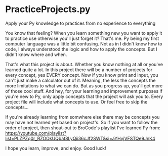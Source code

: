 # PracticeProjects.py
Apply your Py knowledge to practices from no experience to everything

You know that feeling? When you learn something new you want to apply it to practice use otherwise you'll just forget it? That's me. Py being my first computer language was a little bit confusing. Not as in I didn't know how to code, I always understood the logic and how to apply the concepts. But I didn't know where and when. 

That's what this project is about. Whether you know nothing at all or you've learned quite a lot. In this project there will be a number of projects for every concept, yes EVERY concept. Now if you know print and input, you can't just make a calculator out of it. Meaning, the less the concepts the more limitations to what we can do. But as you progress up, you'll get more of those cool stuff. And hey, for your learning and improvement purposes if you're new to Py, only apply concepts that the project will ask you to. Every project file will include what concepts to use. Or feel free to skip the concepts...

If you're already learning from somwhere else there may be concepts you may have not learned yet based on project's. So if you want to follow the order of project, then shout-out to BroCode's playlist I've learned Py from: https://youtube.com/playlist?list=PLZPZq0r_RZOOkUQbat8LyQii36cJf2SWT&si=aYHvjVFSTQe9JnK4

I hope you learn, improve, and enjoy. Good luck!

